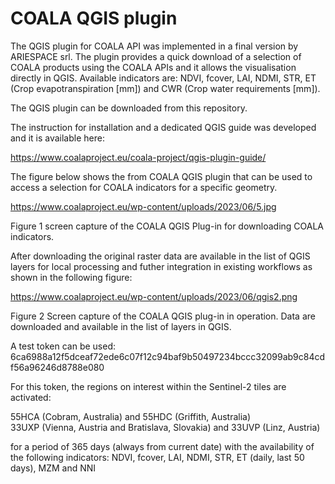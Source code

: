 # COALA QGIS plugin
The QGIS plugin for COALA API was  implemented in a final version by ARIESPACE srl. The plugin provides a quick download of a selection of COALA products using the COALA APIs and it allows the visualisation directly in QGIS. Available indicators are: NDVI, fcover, LAI, NDMI, STR, ET (Crop evapotranspiration [mm]) and CWR (Crop water requirements [mm]).  
 
The QGIS plugin can be downloaded from this repository. 

The instruction for installation and a dedicated QGIS guide was developed and it is available here:  

https://www.coalaproject.eu/coala-project/qgis-plugin-guide/ 

The figure below shows the from COALA QGIS plugin that can be used to access a selection for COALA indicators for a specific geometry.  

https://www.coalaproject.eu/wp-content/uploads/2023/06/5.jpg 

Figure 1 screen capture of the COALA QGIS Plug-in for downloading COALA indicators.  
 
After downloading the original raster data are available in the list of QGIS layers for local processing and futher integration in existing workflows as shown in the following figure:   

https://www.coalaproject.eu/wp-content/uploads/2023/06/qgis2.png 

Figure 2 Screen capture of the COALA QGIS plug-in in operation. Data are downloaded and available in the list of layers in QGIS.  

A test token can be used:  
6ca6988a12f5dceaf72ede6c07f12c94baf9b50497234bccc32099ab9c84cdf56a96246d8788e080 
 
For this token, the regions on interest within the Sentinel-2 tiles are activated: 
 
55HCA (Cobram, Australia) and 55HDC (Griffith, Australia)  
33UXP (Vienna, Austria and Bratislava, Slovakia) and 33UVP (Linz, Austria) 
 
for a period of 365 days (always from current date) with the availability of the following indicators: NDVI, fcover, LAI, NDMI, STR, ET (daily, last 50 days), MZM and NNI 
